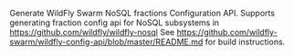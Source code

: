 Generate WildFly Swarm NoSQL fractions Configuration API.  Supports generating fraction config api for NoSQL subsystems in https://github.com/wildfly/wildfly-nosql
See https://github.com/wildfly-swarm/wildfly-config-api/blob/master/README.md for build instructions.

